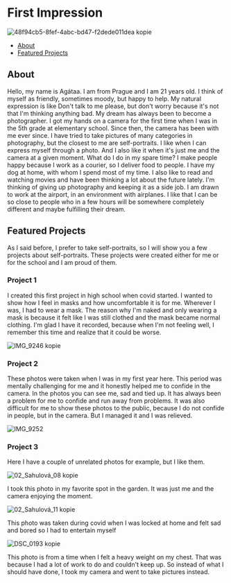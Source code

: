 # First Impression

![48f94cb5-8fef-4abc-bd47-f2dede011dea kopie](https://github.com/agisahulova/english-for-designers2/assets/148855867/f235b780-39f4-4dc1-aacd-06cb6c18efba)



- [About](#about)
- [Featured Projects](#featured-projects)


## About

Hello, my name is Agátaa. I am from Prague and I am 21 years old. I think of myself as friendly, sometimes moody, but happy to help. My natural expression is like Don't talk to me please, but don't worry because it's not that I'm thinking anything bad.
My dream has always been to become a photographer. I got my hands on a camera for the first time when I was in the 5th grade at elementary school. Since then, the camera has been with me ever since. I have tried to take pictures of many categories in photography, but the closest to me are self-portraits. I like when I can express myself through a photo. And I also like it when it's just me and the camera at a given moment.
What do I do in my spare time? I make people happy because I work as a courier, so I deliver food to people. I have my dog ​​at home, with whom I spend most of my time. I also like to read and watching movies and have been thinking a lot about the future lately. I'm thinking of giving up photography and keeping it as a side job. I am drawn to work at the airport, in an environment with airplanes. I like that I can be so close to people who in a few hours will be somewhere completely different and maybe fulfilling their dream.

## Featured Projects
As I said before, I prefer to take self-portraits, so I will show you a few projects about self-portraits. These projects were created either for me or for the school and I am proud of them.

### Project 1

<!-- Use a static poster image or animated GIF, but no video files. Again, keep the image width/height manageable, around 1280x x 720px (16:9 aspect ratio), or a max-width of 1280px. -->

I created this first project in high school when covid started. I wanted to show how I feel in masks and how uncomfortable it is for me. Wherever I was, I had to wear a mask. The reason why I'm naked and only wearing a mask is because it felt like I was still clothed and the mask became normal clothing. I'm glad I have it recorded, because when I'm not feeling well, I remember this time and realize that it could be worse.

![IMG_9246 kopie](https://github.com/agisahulova/english-for-designers2/assets/148855867/48e3805b-50d8-4bf3-b40c-1d01447e43f9)

### Project 2

These photos were taken when I was in my first year here. This period was mentally challenging for me and it honestly helped me to confide in the camera. In the photos you can see me, sad and tied up. It has always been a problem for me to confide and run away from problems.
It was also difficult for me to show these photos to the public, because I do not confide in people, but in the camera. But I managed it and I was relieved.

![IMG_9252](https://github.com/agisahulova/english-for-designers2/assets/148855867/ae768feb-d4ac-419e-872d-91d7b2d08407)


### Project 3
Here I have a couple of unrelated photos for example, but I like them.

![02_Sahulová_08 kopie](https://github.com/agisahulova/english-for-designers2/assets/148855867/3ca89ff3-0643-4e79-8ed8-cd20d709379d)


I took this photo in my favorite spot in the garden. It was just me and the camera enjoying the moment.




![02_Sahulová_11 kopie](https://github.com/agisahulova/english-for-designers2/assets/148855867/4350de33-3ed4-47a9-bd81-dc7816fade6f)

This photo was taken during covid when I was locked at home and felt sad and bored so I had to entertain myself



![DSC_0193 kopie](https://github.com/agisahulova/english-for-designers2/assets/148855867/48a8fcb1-a835-432c-8f9b-38d015b4735d)

This photo is from a time when I felt a heavy weight on my chest. That was because I had a lot of work to do and couldn't keep up. So instead of what I should have done, I took my camera and went to take pictures instead.


<!-- And so on. -->

